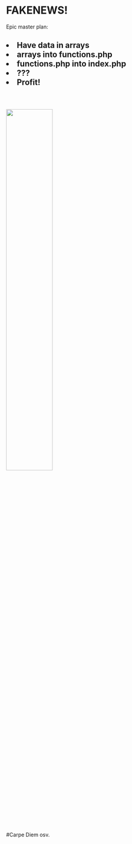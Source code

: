 # FAKENEWS!

<html>
<head>Epic master plan:</head>

<body>
<h2>
<li> Have data in arrays</li>
<li> arrays into functions.php</li>
<li> functions.php into index.php</li>
<li> ???</li>
<li> Profit!</li>
<br>
</h2>
<br>
 <img src="https://pngimg.com/uploads/trollface/trollface_PNG13.png" width="50%" height="50%">

</body>

<footer> #Carpe Diem osv.
</footer>

</html>
